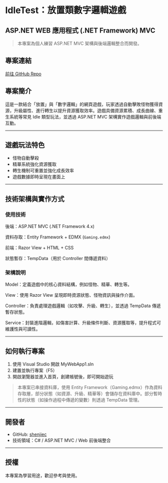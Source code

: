 # IdleTest：放置類數字邏輯遊戲

## ASP.NET WEB 應用程式 (.NET Framework) MVC

> 本專案為個人練習 ASP.NET MVC 架構與後端邏輯整合而開發。

## 專案連結
[前往 GitHub Repo](https://github.com/shenjiec/IdleTest)

## 專案簡介
這是一款結合「放置」與「數字邏輯」的網頁遊戲，玩家透過自動擊敗怪物獲得資源，升級屬性、進行轉生以提升資源獲取效率。遊戲具備資源累積、成長曲線、重生系統等常見 Idle 類型玩法，並透過 ASP.NET MVC 架構實作遊戲邏輯與前後端互動。

---

## 遊戲玩法特色

- 怪物自動擊殺
- 精華系統強化資源獲取
- 轉生機制可重置並強化成長效率
- 遊戲數據即時呈現在畫面上

---

## 技術架構與實作方式

### 使用技術

後端：ASP.NET MVC (.NET Framework 4.x) 

資料存取：Entity Framework + EDMX (`Gaming.edmx`)

前端：Razor View + HTML + CSS

狀態暫存：TempData（用於 Controller 間傳遞資料）

### 架構說明

Model：定義遊戲中的核心資料結構，例如怪物、精華、轉生等。

View：使用 Razor View 呈現即時資源狀態、怪物資訊與操作介面。

Controller：負責處理遊戲邏輯（如攻擊、升級、轉生），並透過 TempData 傳遞暫存狀態。

Service：封裝進階邏輯，如傷害計算、升級條件判斷、資源獲取等，提升程式可維護性與可讀性。

---

## 如何執行專案

1. 使用 Visual Studio 開啟 MyWebApp1.sln
2. 建置並執行專案（F5）
3. 開啟瀏覽器並進入首頁，創建帳號後，即可開始遊玩

> 本專案已串接資料庫，使用 Entity Framework（Gaming.edmx）作為資料存取層，部分狀態（如資源、升級、精華等）會儲存在資料庫中。部分暫時性的狀態（如操作過程中傳遞的變數）則透過 TempData 管理。

---

## 開發者

- GitHub: [shenjiec](https://github.com/shenjiec)
- 技術領域：C# / ASP.NET MVC / Web 前後端整合

---

## 授權
本專案為學習用途，歡迎參考與使用。
